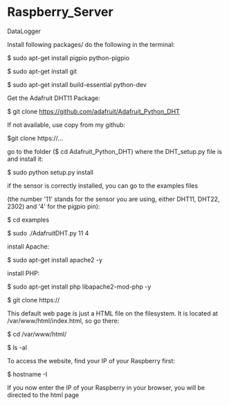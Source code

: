# Raspberry_Server
DataLogger


Install following packages/ do the following in the terminal:

$ sudo apt-get install pigpio python-pigpio

$ sudo apt-get install git

$ sudo apt-get install build-essential python-dev


Get the Adafruit DHT11 Package:

$ git clone https://github.com/adafruit/Adafruit_Python_DHT 

If not available, use copy from my github:

$git clone https://...


go to the folder ($ cd Adafruit_Python_DHT) where the DHT_setup.py file is and install it:

$ sudo python setup.py install


if the sensor is correctly installed, you can go to the examples files 

(the number '11' stands for the sensor you are using, either DHT11, DHT22, 2302) and '4' for the pigpio pin):

$ cd examples

$ sudo ./AdafruitDHT.py 11 4


install Apache:

$ sudo apt-get install apache2 -y


install PHP:

$ sudo apt-get install php libapache2-mod-php -y

$ git clone https://

This default web page is just a HTML file on the filesystem. It is located at /var/www/html/index.html, so go there:

$ cd /var/www/html/

$ ls -al

To access the website, find your IP of your Raspberry first:

$ hostname -I

If you now enter the IP of your Raspberry in your browser, you will be directed to the html page
